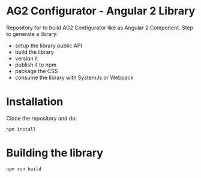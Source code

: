 
# AG2 Configurator - Angular 2 Library

Repository for  to build AG2 Configurator like as Angular 2 Component. Step to generate a library:

- setup the library public API
- build the library
- version it
- publish it to npm
- package the CSS
- consume the library with SystemJs or Webpack

 # Installation

Clone the repository and do:

    npm install

# Building the library

    npm run build
   
